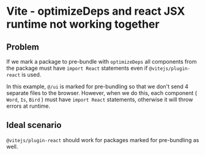 # Vite - optimizeDeps and react JSX runtime not working together

## Problem

If we mark a package to pre-bundle with `optimizeDeps` all components from the package must have `import React` statements even if `@vitejs/plugin-react` is used.

In this example, `@/ui` is marked for pre-bundling so that we don't send 4 separate files to the browser. However, when we do this, each component ( `Word`, `Is`, `Bird` ) must have `import React` statements, otherwise it will throw errors at runtime.

## Ideal scenario

`@vitejs/plugin-react` should work for packages marked for pre-bundling as well.
